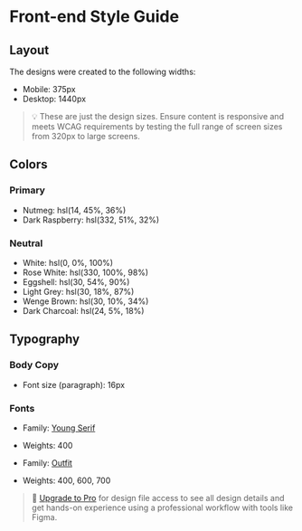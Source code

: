 # Front-end Style Guide

## Layout

The designs were created to the following widths:

-  Mobile: 375px
-  Desktop: 1440px

> 💡 These are just the design sizes. Ensure content is responsive and meets WCAG requirements by testing the full range of screen sizes from 320px to large screens.

## Colors

### Primary

-  Nutmeg: hsl(14, 45%, 36%)
-  Dark Raspberry: hsl(332, 51%, 32%)

### Neutral

-  White: hsl(0, 0%, 100%)
-  Rose White: hsl(330, 100%, 98%)
-  Eggshell: hsl(30, 54%, 90%)
-  Light Grey: hsl(30, 18%, 87%)
-  Wenge Brown: hsl(30, 10%, 34%)
-  Dark Charcoal: hsl(24, 5%, 18%)

## Typography

### Body Copy

-  Font size (paragraph): 16px

### Fonts

-  Family: [Young Serif](https://fonts.google.com/specimen/Young+Serif)
-  Weights: 400

-  Family: [Outfit](https://fonts.google.com/specimen/Outfit)
-  Weights: 400, 600, 700

> 💎 [Upgrade to Pro](https://www.frontendmentor.io/pro?ref=style-guide) for design file access to see all design details and get hands-on experience using a professional workflow with tools like Figma.
